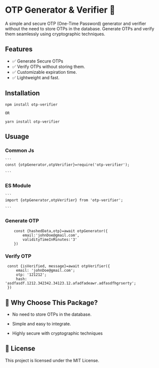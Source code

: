 # OTP Generator & Verifier 🔑

A simple and secure OTP (One-Time Password) generator and verifier without the need to store OTPs in the database. Generate OTPs and verify them seamlessly using cryptographic techniques.

## Features

- ✅ Generate Secure OTPs
- ✅ Verify OTPs without storing them.
- ✅ Customizable expiration time.
- ✅ Lightweight and fast.

## Installation

```
npm install otp-verifier

OR

yarn install otp-verifier

```

## Usuage

### Common Js

    ```
    const {otpGenerator,otpVerifier}=require('otp-verifier');

    ```

### ES Module

    ```
    import {otpGenerator,otpVerifier} from 'otp-verifier';

    ```

### Generate OTP

```
    const {hashedData,otp}=await otpGenerator({
        email:'johnDoe@gmail.com',
        validityTimeInMinutes:'3'
    })
```

### Verify OTP

```
 const {isVerified, message}=await otpVerifier({
     email: 'johnDoe@gmail.com';
     otp: '121212';
     hash: 'asdfasdf.1212.342342.34123.12.afadfadeawr.adfasdfhgrserty';
 })
```

## 🌟 Why Choose This Package?

- No need to store OTPs in the database.

- Simple and easy to integrate.

- Highly secure with cryptographic techniques

## 📝 License

This project is licensed under the MIT License.
